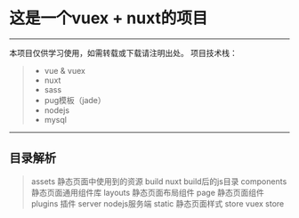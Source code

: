 # 这是一个vuex + nuxt的项目

------
本项目仅供学习使用，如需转载或下载请注明出处。
项目技术栈：

> * vue & vuex
> * nuxt
> * sass
> * pug模板（jade）
> * nodejs
> * mysql

------

## 目录解析

> assets  静态页面中使用到的资源
> build  nuxt build后的js目录
> components  静态页面通用组件库
> layouts  静态页面布局组件
> page  静态页面组件
> plugins  插件
> server  nodejs服务端
> static  静态页面样式
> store  vuex store
